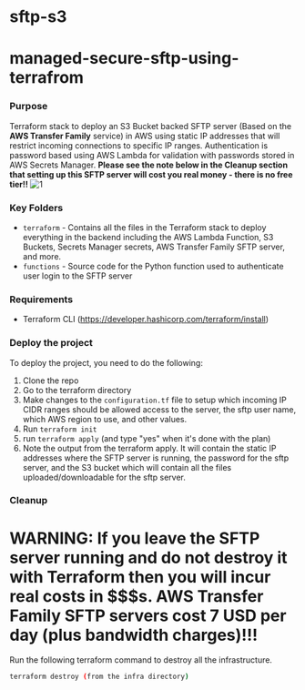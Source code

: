 
# sftp-s3
# managed-secure-sftp-using-terrafrom


### Purpose
Terraform stack to deploy an S3 Bucket backed SFTP server (Based on the **AWS Transfer Family** service) in AWS using static IP addresses that will restrict incoming connections to specific IP ranges. Authentication is password based using AWS Lambda for validation with passwords stored in AWS Secrets Manager. **Please see the note below in the Cleanup section that setting up this SFTP server will cost you real money - there is no free tier!!**
![1](https://github.com/user-attachments/assets/284363d7-d1ae-445d-9356-2a3ed3b3be3f)


### Key Folders

- `terraform` - Contains all the files in the Terraform stack to deploy everything in the backend including the AWS Lambda Function, S3 Buckets, Secrets Manager secrets, AWS Transfer Family SFTP server, and more.
- `functions` - Source code for the Python function used to authenticate user login to the SFTP server

### Requirements

-   Terraform CLI (https://developer.hashicorp.com/terraform/install)

### Deploy the project

To deploy the project, you need to do the following:

1. Clone the repo
2. Go to the terraform directory
3. Make changes to the `configuration.tf` file to setup which incoming IP CIDR ranges should be allowed access to the server, the sftp user name, which AWS region to use, and other values.
4. Run `terraform init`
5. run `terraform apply` (and type "yes" when it's done with the plan)
6. Note the output from the terraform apply. It will contain the static IP addresses where the SFTP server is running, the password for the sftp server, and the S3 bucket which will contain all the files uploaded/downloadable for the sftp server.

### Cleanup

# **WARNING: If you leave the SFTP server running and do not destroy it with Terraform then you will incur real costs in $$$s. AWS Transfer Family SFTP servers cost 7 USD per day (plus bandwidth charges)!!!**


Run the following terraform command to destroy all the infrastructure.

```bash
terraform destroy (from the infra directory)
```


